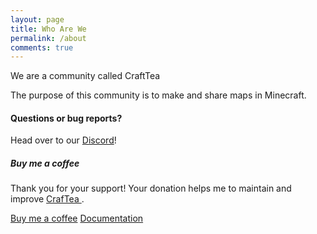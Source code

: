 ```yaml
---
layout: page
title: Who Are We
permalink: /about
comments: true
---
```


<div class="row justify-content-between">
<div class="col-md-8 pr-5">

<p>We are a community called CraftTea

The purpose of this community is to make and share maps in Minecraft.</p>

<h4>Questions or bug reports?</h4>

<p>Head over to our <a href="https://discord.gg/Mzj4WD76vj">Discord</a>!</p>

</div>

<div class="col-md-4">

<div class="sticky-top sticky-top-80">
<h5>Buy me a coffee</h5>

<p>Thank you for your support! Your donation helps me to maintain and improve <a href="https://craftmaptr.github.io/CrafTea/">CrafTea <i class="fa-solid fa-link"></i></a>.</p>

<a target="_blank" href="https://www.wowthemes.net/donate/" class="btn btn-danger">Buy me a coffee</a> <a target="_blank" href="https://bootstrapstarter.com/bootstrap-templates/template-mediumish-bootstrap-jekyll/" class="btn btn-warning">Documentation</a>

</div>
</div>
</div>
